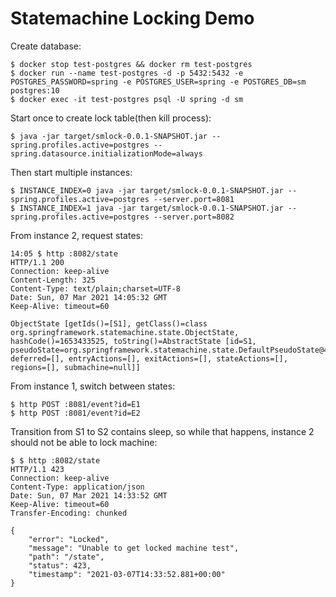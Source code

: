 # Statemachine Locking Demo

Create database:
```shell
$ docker stop test-postgres && docker rm test-postgres
$ docker run --name test-postgres -d -p 5432:5432 -e POSTGRES_PASSWORD=spring -e POSTGRES_USER=spring -e POSTGRES_DB=sm postgres:10
$ docker exec -it test-postgres psql -U spring -d sm
```

Start once to create lock table(then kill process):
```shell
$ java -jar target/smlock-0.0.1-SNAPSHOT.jar --spring.profiles.active=postgres --spring.datasource.initializationMode=always
```

Then start multiple instances:
```shell
$ INSTANCE_INDEX=0 java -jar target/smlock-0.0.1-SNAPSHOT.jar --spring.profiles.active=postgres --server.port=8081
$ INSTANCE_INDEX=1 java -jar target/smlock-0.0.1-SNAPSHOT.jar --spring.profiles.active=postgres --server.port=8082
```

From instance 2, request states:
```shell
14:05 $ http :8082/state
HTTP/1.1 200
Connection: keep-alive
Content-Length: 325
Content-Type: text/plain;charset=UTF-8
Date: Sun, 07 Mar 2021 14:05:32 GMT
Keep-Alive: timeout=60

ObjectState [getIds()=[S1], getClass()=class org.springframework.statemachine.state.ObjectState, hashCode()=1653433525, toString()=AbstractState [id=S1, pseudoState=org.springframework.statemachine.state.DefaultPseudoState@46f9b0b4, deferred=[], entryActions=[], exitActions=[], stateActions=[], regions=[], submachine=null]]

```
From instance 1, switch between states:
```shell
$ http POST :8081/event?id=E1
$ http POST :8081/event?id=E2
```

Transition from S1 to S2 contains sleep, so while that happens, instance 2 should not be able to lock machine:

```shell
$ $ http :8082/state
HTTP/1.1 423
Connection: keep-alive
Content-Type: application/json
Date: Sun, 07 Mar 2021 14:33:52 GMT
Keep-Alive: timeout=60
Transfer-Encoding: chunked

{
    "error": "Locked",
    "message": "Unable to get locked machine test",
    "path": "/state",
    "status": 423,
    "timestamp": "2021-03-07T14:33:52.881+00:00"
}
```

